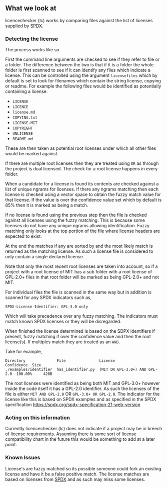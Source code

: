 ## What we look at

licencechecker (lc) works by comparing files against the list of licenses supplied by [SPDX](https://spdx.org/).

### Detecting the license

The process works like so.

First the command line arguments are checked to see if they refer to file or a folder. The difference between the two is that if it is a folder the whole folder is first scanned to see if it can identify any files which indicate a license. This can be controlled using the argument `licensefiles` which by default is set to look for filenames which contain the string license, copying or readme. For example the following files would be identified as potentially containing a license.

* `LICENSE`
* `LICENCE`
* `license.md`
* `COPYING.txt`
* `LICENSE-MIT`
* `COPYRIGHT`
* `UNLICENSE`
* `README.md`

These are then taken as potential root licenses under which all other files would be marked against.

If there are multiple root licenses then they are treated using `OR` as through the project is dual licensed. The check for a root license happens in every folder.

When a candidate for a license is found its contents are checked against a list of unique ngrams for licenses. If there any ngrams matching then each license is checked using a vector space to obtain the fuzzy match value for that license. If the value is over the confidence value set which by default is 85% then it is marked as being a match. 

If no license is found using the previous step then the file is checked against all licenses using the fuzzy matching. This is because some licenses do not have any unique ngrams allowing identification. Fuzzy matching only looks at the top portion of the file where license headers are expected to exist.

At the end the matches if any are sorted by and the most likely match is returned as the matching license. As such a license file is considered to only contain a single declared license.

Note that only the most recent root licenses are taken into account, so if a project with a root license of MIT has a sub folder with a root license of GPL-2.0+ files in that root folder will be marked as being GPL-2.0+ and not MIT.

For individual files the file is scanned in the same way but in addition is scanned for any SPDX indicators such as,

`SPDX-License-Identifier: GPL-3.0-only`

Which will take precedence over any fuzzy matching. The indicators must match known SPDX licenses or they will be disregarded.

When finished the license determined is based on the SDPX identifiers if present, fuzzy matching if over the confidence value and then the root license(s). If multiples match they are treated as an `AND`.

Take for example,

```
Directory              File               License                        Confidence  Size
./examples/identifier  has_identifier.py  (MIT OR GPL-3.0+) AND GPL-2.0  100.00%     428B
```

The root licenses were identified as being both MIT and GPL-3.0+ however inside the code itself it has a GPL-2.0 identifier. As such the licenses of the file is either `MIT AND GPL-2.0` OR `GPL-3.0+ OR GPL-2.0`. The indicator for the license like this is based on SPDX examples and as specified in the SPDX specification https://spdx.org/spdx-specification-21-web-version

### Acting on this information

Currently licencechecker (lc) does not indicate if a project may be in breech of license requirements. Assuming there is some sort of license compatibility chart in the future this would be something to add at a later point.

### Known Issues

License's are fuzzy matched so its possible someone could fork an existing license and have it be a false positive match.
The license matches are based on licenses from [SPDX](https://spdx.org/) and as such may miss some licenses.
